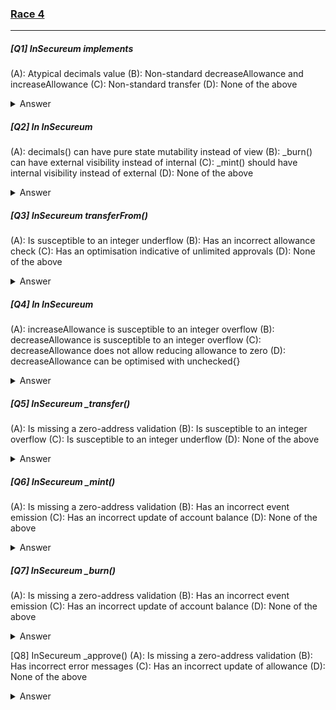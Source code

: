 ### [Race 4](https://ventral.digital/posts/2022/2/9/secureum-bootcamp-february-race-4)

---

##### [Q1] InSecureum implements
(A): Atypical decimals value
(B): Non-standard decreaseAllowance and increaseAllowance
(C): Non-standard transfer
(D): None of the above
<details>
<summary>Answer</summary>
</details>


##### [Q2] In InSecureum
(A): decimals() can have pure state mutability instead of view
(B): _burn() can have external visibility instead of internal
(C): _mint() should have internal visibility instead of external
(D): None of the above
<details>
<summary>Answer</summary>
</details>


##### [Q3] InSecureum transferFrom()
(A): Is susceptible to an integer underflow
(B): Has an incorrect allowance check
(C): Has an optimisation indicative of unlimited approvals
(D): None of the above
<details>
<summary>Answer</summary>
</details>


##### [Q4] In InSecureum
(A): increaseAllowance is susceptible to an integer overflow
(B): decreaseAllowance is susceptible to an integer overflow
(C): decreaseAllowance does not allow reducing allowance to zero
(D): decreaseAllowance can be optimised with unchecked{}
<details>
<summary>Answer</summary>
</details>


##### [Q5] InSecureum _transfer()
(A): Is missing a zero-address validation
(B): Is susceptible to an integer overflow
(C): Is susceptible to an integer underflow
(D): None of the above
<details>
<summary>Answer</summary>
</details>


##### [Q6] InSecureum _mint()
(A): Is missing a zero-address validation
(B): Has an incorrect event emission
(C): Has an incorrect update of account balance
(D): None of the above
<details>
<summary>Answer</summary>
</details>


##### [Q7] InSecureum _burn()
(A): Is missing a zero-address validation
(B): Has an incorrect event emission
(C): Has an incorrect update of account balance
(D): None of the above
<details>
<summary>Answer</summary>
</details>

[Q8] InSecureum _approve()
(A): Is missing a zero-address validation
(B): Has incorrect error messages
(C): Has an incorrect update of allowance
(D): None of the above
<details>
<summary>Answer</summary>
</details>

